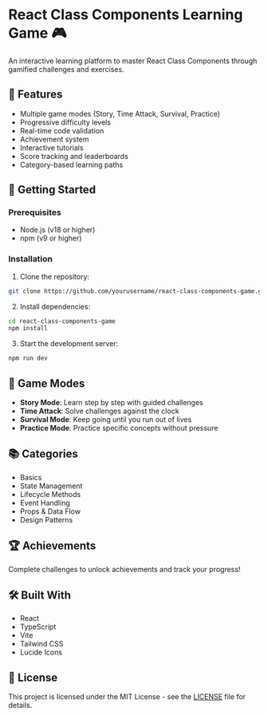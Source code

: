 # React Class Components Learning Game 🎮

An interactive learning platform to master React Class Components through gamified challenges and exercises.

## 🌟 Features

- Multiple game modes (Story, Time Attack, Survival, Practice)
- Progressive difficulty levels
- Real-time code validation
- Achievement system
- Interactive tutorials
- Score tracking and leaderboards
- Category-based learning paths

## 🚀 Getting Started

### Prerequisites

- Node.js (v18 or higher)
- npm (v9 or higher)

### Installation

1. Clone the repository:
```bash
git clone https://github.com/yourusername/react-class-components-game.git
```

2. Install dependencies:
```bash
cd react-class-components-game
npm install
```

3. Start the development server:
```bash
npm run dev
```

## 🎯 Game Modes

- **Story Mode**: Learn step by step with guided challenges
- **Time Attack**: Solve challenges against the clock
- **Survival Mode**: Keep going until you run out of lives
- **Practice Mode**: Practice specific concepts without pressure

## 📚 Categories

- Basics
- State Management
- Lifecycle Methods
- Event Handling
- Props & Data Flow
- Design Patterns

## 🏆 Achievements

Complete challenges to unlock achievements and track your progress!

## 🛠️ Built With

- React
- TypeScript
- Vite
- Tailwind CSS
- Lucide Icons

## 📝 License

This project is licensed under the MIT License - see the [LICENSE](LICENSE) file for details.